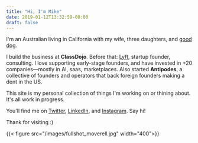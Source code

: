 ```yaml
---
title: "Hi, I'm Mike"
date: 2019-01-12T13:32:59-08:00
draft: false
---
```

I'm an Australian living in California with my wife, three daughters, and [good dog](https://www.instagram.com/p/Bs1lxcUn9jTGzlR-lZ0sSU3KbXZLjUYTb3i7nw0/).

I build the business at **ClassDojo**. Before that: [Lyft](http://lyft.com), startup founder, consulting. I love supporting early-stage founders, and have invested in +20 companies—mostly in AI, saas, marketplaces. Also started **Antipodes**, a collective of founders and operators that back foreign founders making a dent in the US.

This site is my personal collection of things I'm working on or thining about. It's all work in progress.

You'll find me on [Twitter](http://twitter.com/mboverell), [LinkedIn](http://linkedin.com/in/michaeloverell), and [Instagram](http://instagram.com/mboverell). Say hi!

Thank for visiting :)

{{< figure src="/images/fullshot_moverell.jpg" width="400">}}
